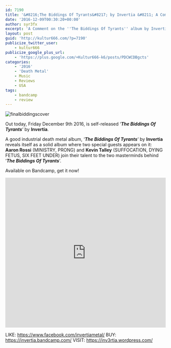 ```yaml
---
id: 7190
title: '&#8216;The Biddings Of Tyrants&#8217; by Invertia &#8211; A Comment'
date: '2016-12-09T00:30:20+00:00'
author: syr3fx
excerpt: 'A Comment on the ''The Biddings Of Tyrants'' album by Invertia (2016).'
layout: post
guid: 'http://kultur666.com/?p=7190'
publicize_twitter_user:
    - kultur666
publicize_google_plus_url:
    - 'https://plus.google.com/+Kultur666-k6/posts/PDCWCDBgcts'
categories:
    - '2016'
    - 'Death Metal'
    - Music
    - Reviews
    - USA
tags:
    - bandcamp
    - review
---
```


![finalbiddingscover](http://localhost:8080/wp-content/uploads/2016/12/finalbiddingscover.jpg?w=680)

Out today, Friday December 9th 2016, is self-released ‘***The Biddings Of Tyrants***‘ by **Invertia**.

A good industrial death metal album, ‘***The Biddings Of Tyrants***‘ by **Invertia** reveals itself as a solid album where two special guests appears on it: **Aaron Rossi** (MINISTRY, PRONG) and **Kevin Talley** (SUFFOCATION, DYING FETUS, SIX FEET UNDER) join their talent to the two masterminds behind ‘***The Biddings Of Tyrants***‘.

Available on Bandcamp, get it now!

<iframe style="border: 0; width: 100%; height: 472px;" src="https://bandcamp.com/EmbeddedPlayer/album=979060933/size=large/bgcol=333333/linkcol=e99708/tracklist=false/transparent=true/" seamless></iframe>

LIKE: <https://www.facebook.com/invertiametal/>
BUY: <https://invertia.bandcamp.com/>
VISIT: <https://inv3rtia.wordpress.com/>